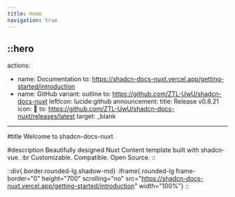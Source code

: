 ```yaml
---
title: Home
navigation: true
---
```


::hero
---
actions:
  - name: Documentation
    to: https://shadcn-docs-nuxt.vercel.app/getting-started/introduction
  - name: GitHub
    variant: outline
    to: https://github.com/ZTL-UwU/shadcn-docs-nuxt
    leftIcon: lucide:github
announcement:
  title: Release v0.8.21
  icon: 🎉
  to: https://github.com/ZTL-UwU/shadcn-docs-nuxt/releases/latest
  target: _blank
---
#title
Welcome to shadcn-docs-nuxt

#description
Beautifully designed Nuxt Content template built with shadcn-vue. :br Customizable. Compatible. Open Source.
::

::div{.border.rounded-lg.shadow-md}
:iframe{.rounded-lg frame-border="0" height="700" scrolling="no" src="https://shadcn-docs-nuxt.vercel.app/getting-started/introduction" width="100%"}
::
